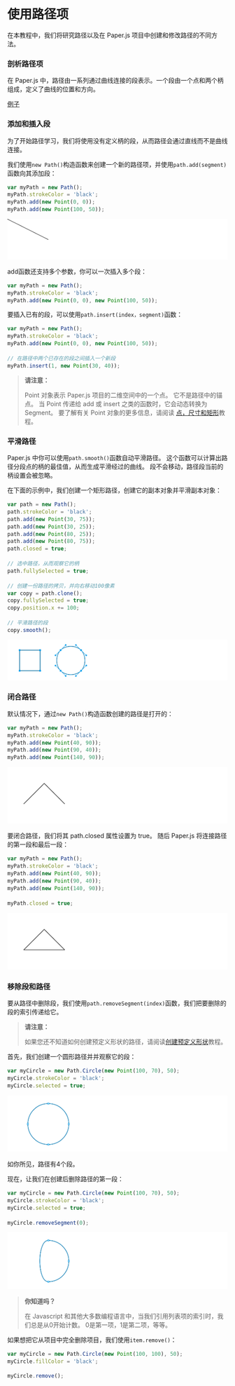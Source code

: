# 使用路径项

在本教程中，我们将研究路径以及在 Paper.js 项目中创建和修改路径的不同方法。

### 剖析路径项

在 Paper.js 中，路径由一系列通过曲线连接的段表示。一个段由一个点和两个柄组成，定义了曲线的位置和方向。

[例子](http://paperjs.org/tutorials/paths/working-with-path-items/)

### 添加和插入段

为了开始路径学习，我们将使用没有定义柄的段，从而路径会通过直线而不是曲线连接。

我们使用`new Path()`构造函数来创建一个新的路径项，并使用`path.add(segment)`函数向其添加段：

```js
var myPath = new Path();
myPath.strokeColor = 'black';
myPath.add(new Point(0, 0));
myPath.add(new Point(100, 50));
```

![](/assets/path1.png)

add函数还支持多个参数，你可以一次插入多个段：

```js
var myPath = new Path();
myPath.strokeColor = 'black';
myPath.add(new Point(0, 0), new Point(100, 50));
```

要插入已有的段，可以使用`path.insert(index，segment)`函数：

```js
var myPath = new Path();
myPath.strokeColor = 'black';
myPath.add(new Point(0, 0), new Point(100, 50));

// 在路径中两个已存在的段之间插入一个新段
myPath.insert(1, new Point(30, 40));
```

> **请注意：**
>
> Point 对象表示 Paper.js 项目的二维空间中的一个点。 它不是路径中的锚点。 当 Point 传递给 add 或 insert 之类的函数时，它会动态转换为 Segment。 要了解有关 Point 对象的更多信息，请阅读 [点，尺寸和矩形](http://paperjs.org/tutorials/geometry/point-size-and-rectangle/)教程。

### 平滑路径

Paper.js 中你可以使用`path.smooth()`函数自动平滑路径。 这个函数可以计算出路径分段点的柄的最佳值，从而生成平滑经过的曲线。 段不会移动，路径段当前的柄设置会被忽略。

在下面的示例中，我们创建一个矩形路径，创建它的副本对象并平滑副本对象：

```js
var path = new Path();
path.strokeColor = 'black';
path.add(new Point(30, 75)); 
path.add(new Point(30, 25)); 
path.add(new Point(80, 25));
path.add(new Point(80, 75));
path.closed = true;

// 选中路径，从而观察它的柄
path.fullySelected = true;

// 创建一份路径的拷贝，并向右移动100像素
var copy = path.clone();
copy.fullySelected = true;
copy.position.x += 100;

// 平滑路径的段
copy.smooth();
```

![](/assets/path2.png)

### 闭合路径

默认情况下，通过`new Path()`构造函数创建的路径是打开的：

```js
var myPath = new Path();
myPath.strokeColor = 'black';
myPath.add(new Point(40, 90));
myPath.add(new Point(90, 40));
myPath.add(new Point(140, 90));
```

![](/assets/path3.png)

要闭合路径，我们将其 path.closed 属性设置为 true。 随后 Paper.js 将连接路径的第一段和最后一段：

```js
var myPath = new Path();
myPath.strokeColor = 'black';
myPath.add(new Point(40, 90));
myPath.add(new Point(90, 40));
myPath.add(new Point(140, 90));

myPath.closed = true;
```

![](/assets/path4.png)

### 移除段和路径

要从路径中删除段，我们使用`path.removeSegment(index)`函数，我们把要删除的段的索引传递给它。

> **请注意：**
>
> 如果您还不知道如何创建预定义形状的路径，请阅读[创建预定义形状](http://paperjs.org/tutorials/paths/creating-predefined-shapes/)教程。

首先，我们创建一个圆形路径并并观察它的段：

```js
var myCircle = new Path.Circle(new Point(100, 70), 50);
myCircle.strokeColor = 'black';
myCircle.selected = true;
```

![](/assets/path5.png)

如你所见，路径有4个段。

现在，让我们在创建后删除路径的第一段：

```js
var myCircle = new Path.Circle(new Point(100, 70), 50);
myCircle.strokeColor = 'black';
myCircle.selected = true;

myCircle.removeSegment(0);
```

![](/assets/path6.png)

> **你知道吗？**
>
> 在 Javascript 和其他大多数编程语言中，当我们引用列表项的索引时，我们总是从0开始计数。 0是第一项，1是第二项，等等。

如果想把它从项目中完全删除项目，我们使用`item.remove()`：

```js
var myCircle = new Path.Circle(new Point(100, 100), 50);
myCircle.fillColor = 'black';

myCircle.remove();
```



